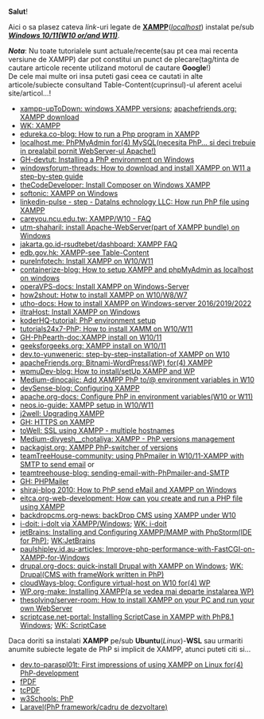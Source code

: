 **Salut**!

Aici o sa plasez cateva *link*-uri legate de [**XAMPP**](https://www.apachefriends.org/download.html)([*localhost*](https://www.apachefriends.org/faq_windows.html)) instalat pe/sub [***Windows 10/11(W10 or/and W11)***](https://php101.net/deploy/webserver-with-xampp-on-windows/).

***Nota***: Nu toate tutorialele sunt actuale/recente(sau pt cea mai recenta versiune de XAMPP) dar pot constitui un punct de plecare(tag/tinta de cautare articole recente utilizand motorul de cautare **Google**!)<br/> De cele mai multe ori insa puteti gasi ceea ce cautati in alte articole/subiecte consultand Table-Content(cuprinsul)-ul aferent acelui site/articol...!

 - [xampp-upToDown: windows XAMPP versions](https://xampp.en.uptodown.com/windows/versions); [apachefriends.org: XAMPP download](https://www.apachefriends.org/de/download.html)
 - [WK: XAMPP](https://en.wikipedia.org/wiki/XAMPP)
 - [edureka.co-blog: How to run a Php program in XAMPP](https://www.edureka.co/blog/how-to-run-a-php-program-in-xampp/)
 - [localhost.me: PhPMyAdmin for(4) MySQL(necesita PhP... si deci trebuie in prealabil pornit WebServer-ul Apache!)](https://locallhost.me/phpmyadmin)
 - [GH-devtut: Installing a PhP environment on Windows](https://devtut.github.io/php/installing-a-php-environment-on-windows.html)
 - [windowsforum-threads: How to download and install XAMPP on W11  a step-by-step guide](https://windowsforum.com/threads/how-to-download-and-install-xampp-on-windows-11-a-step-by-step-guide.349859/)
 - [theCodeDeveloper: Install Composer on Windows XAMPP](https://www.thecodedeveloper.com/install-composer-windows-xampp/)
 - [softonic: XAMPP on Windows](https://xampp-windows.en.softonic.com/)
 - [linkedin-pulse - step - DataIns echnology LLC: How run PhP file using XAMPP](https://www.linkedin.com/pulse/how-run-php-file-using-xampp-step-data-ins-technology-llc/)
 - [careyou.ncu.edu.tw: XAMPP/W10 - FAQ](https://careyou.ncu.edu.tw/dashboard/faq.html)
 - [utm-shaharil: install Apache-WebServer(part of XAMPP bundle) on Windows](https://people.utm.my/shaharil/install-apache-web-server-on-windows/)
 - [jakarta.go.id-rsudtebet/dashboard: XAMPP FAQ](https://rsudtebet.jakarta.go.id/dashboard/faq.html)
 - [edb.gov.hk: XAMPP-see Table-Content](https://www.edb.gov.hk/attachment/en/curriculum-development/kla/technology-edu/resources/computer-edu/2B%20-%20XAMPP%202.pdf)
 - [pureInfotech: Install XAMPP on W10/W11](https://pureinfotech.com/install-xampp-windows-10/)
 - [containerize-blog: How to setup XAMPP and phpMyAdmin as localhost on windows](https://blog.containerize.com/how-to-setup-xampp-and-phpmyadmin-as-localhost-on-windows/)
 - [operaVPS-docs: Install XAMPP on Windows-Server](https://operavps.com/docs/install-xampp-on-windows-server/)
 - [how2shout: Hotw to install XAMPP on W10/W8/W7](https://www.how2shout.com/how-to/install-xampp-on-windows-ubuntu-linux-terminal.html)
 - [utho-docs: How to install XAMPP on Windows-server 2016/2019/2022](https://utho.com/docs/windows/how-to-install-xampp-on-windows-server-2016-2019-2022/)
 - [iltraHost: Install XAMPP on Windows](https://ultahost.com/knowledge-base/install-xampp-windows/)
 - [koderHQ-tutorial: PhP environment setup](https://www.koderhq.com/tutorial/php/environment-setup/)
 - [tutorials24x7-PhP: How to install XAMM on W10/W11](https://www.tutorials24x7.com/php/how-to-install-xampp-on-windows)
 - [GH-PhPearth-doc:XAMPP install on W10/11](https://github.com/phpearth/docs/blob/master/_install/windows/xampp.md)
 - [geeksforgeeks.org: XAMPP install on W10/11](https://www.geeksforgeeks.org/how-to-install-xampp-on-windows/)
 - [dev.to-yunweneric: step-by-step-installation-of XAMPP on W10](https://dev.to/yunweneric/step-by-step-installation-of-xammp-on-windows-10-5g9o)
 - [apacheFriends.org: Bitnami-WordPress(WP) for(4) XAMPP](https://www.apachefriends.org/bitnami_for_xampp.html)
 - [wpmuDev-blog: How to install/setUp XAMPP and WP](https://wpmudev.com/blog/setting-up-xampp/)
 - [Medium-dinocajic: Add XAMPP PhP to/@ environment variables in W10](https://dinocajic.medium.com/add-xampp-php-to-environment-variables-in-windows-10-af20a765b0ce)
 - [devSense-blog: Configuring XAMPP](https://blog.devsense.com/2021/configuring-xampp)
 - [apache.org-docs: Configure PhP in environment variables(W10 or W11)](https://netbeans.apache.org/tutorial/main/kb/docs/php/configure-php-environment-windows/)
 - [neos.io-guide: XAMPP setup in W10/W11 ](https://docs.neos.io/guide/installation-development-setup/manual-setup/xampp-setup-windows)
 - [j2well: Upgrading XAMPP](https://jtowell.com.au/upgrading-your-xampp-setup-on-windows-without-losing-anything/)
 - [GH: HTTPS on XAMPP](https://gist.github.com/adnan360/ad2b1cfc44114ac6f91fbb668c76798d)
 - [toWell: SSL using XAMPP - multiple hostnames](https://jtowell.com.au/ssl-localhost-xampp-windows-multiple-host-names/)
 - [Medium-divyesh__chotaliya: XAMPP - PhP versions management](https://medium.com/@divyesh__chotaliya/effortlessly-switching-xampp-php-versions-on-windows-d76b8e5237e7)
 - [packagist.org: XAMPP PhP-switcher of versions](https://packagist.org/packages/jackiedo/xampp-php-switcher)
 - [teamTreeHouse-community: using PhPmailer in W10/11-XAMPP with SMTP to send email](https://teamtreehouse.com/community/using-phpmailer-in-windows-xampp-with-smtp-to-send-email) or
 - [teamtreehouse-blog: sending-email-with-PhPmailer-and-SMTP](https://blog.teamtreehouse.com/sending-email-with-phpmailer-and-smtp?_gl=1*1elkg0l*_gcl_au*MTk0MjUyMjY1OS4xNzM5MjA2ODkw)
 - [GH: PHPMailer](https://github.com/PHPMailer/PHPMailer)
 - [shiraj-blog 2010: How to PhP send eMail and XAMPP on Windows](https://blog.shiraj.com/2010/09/how-to-php-sendmail-and-xampp-on-windows/)
 - [eitca.org-web-development: How can you create and run a PHP file using XAMPP](https://eitca.org/web-development/eitc-wd-pmsf-php-and-mysql-fundamentals/getting-started-with-php/installing-php-xampp/examination-review-installing-php-xampp/how-can-you-create-and-run-a-php-file-using-xampp/)
 - [backdropcms.org-news: backDrop CMS using XAMPP under W10](https://backdropcms.org/news/backdrop-cms-xampp-windows-10)
 - [i-doit: i-doIt via XAMPP/Windows](https://kb.i-doit.com/en/installation/manual-installation/microsoft-windows-server/i-doit-via-xampp.html); [WK: i-doit](https://de.wikipedia.org/wiki/I-doit)
 - [jetBrains: Installing and Configuring XAMPP/MAMP with PhpStorm(IDE for PhP)](https://blog.jetbrains.com/phpstorm/2013/08/installing-and-configuring-xampp-mamp-with-phpstorm/); [WK:JetBrains](https://en.wikipedia.org/wiki/JetBrains)
 - [paulshipley.id.au-articles: Improve-php-performance-with-FastCGI-on-XAMPP-for-Windows](https://paulshipley.id.au/articles/coding-tips/improve-php-performance-with-fastcgi-on-xampp-for-windows/)
 - [drupal.org-docs: quick-install Drupal with XAMPP on Windows](https://www.drupal.org/docs/develop/local-server-setup/windows-development-environment/using-xampp/quick-install-drupal-with-xampp-on-windows); [WK: Drupal(CMS with frameWork written in PhP)](https://en.wikipedia.org/wiki/Drupal)
 - [cloudWays-blog: Configure virtual-host on W10 for(4) WP](https://www.cloudways.com/blog/configure-virtual-host-on-windows-10-for-wordpress/)
 - [WP.org-make: Installing XAMPP(a se vedea mai departe instalarea WP)](https://make.wordpress.org/core/handbook/tutorials/installing-wordpress-locally/installing-xampp/)
 - [thesolving/server-room: How to install XAMPP on your PC and run your own WebServer ](https://www.thesolving.com/server-room/how-to-install-xampp-on-your-pc-and-run-your-own-webserver/)
 - [scriptcase.net-portal: Installing ScriptCase in XAMPP with PhP8.1 Windows](https://help.scriptcase.net/portal/en/kb/articles/installing-scriptcase-in-xampp-with-php-81-windows); [WK: ScriptCase](https://en.wikipedia.org/wiki/Scriptcase)

Daca doriti sa instalati **XAMPP** pe/sub **Ubuntu**(*Linux*)-**WSL** sau urmariti anumite subiecte legate de PhP si implicit de XAMPP, atunci puteti citi si...

 - [dev.to-paraspl01t: First impressions of using XAMPP on Linux for(4) PhP-development](https://dev.to/paraspl01t/first-impressions-of-using-xampp-on-linux-for-php-development-5h0g)
 - [fPDF](http://www.fpdf.org/)
 - [tcPDF](https://tcpdf.org/)
 - [w3Schools: PhP](https://www.w3schools.com/php/php_intro.asp)
 - [Laravel(PhP framework/cadru de dezvoltare)](https://laravel.com/docs/12.x/vite)
